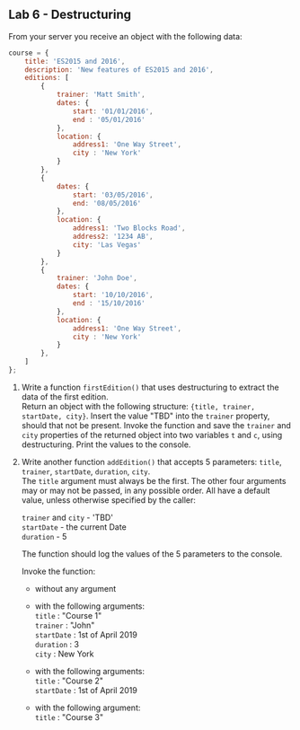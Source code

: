 ## Lab 6 - Destructuring

From your server you receive an object with the following data:

```javascript
course = {
	title: 'ES2015 and 2016',
	description: 'New features of ES2015 and 2016',
	editions: [
		{
			trainer: 'Matt Smith',
			dates: {
				start: '01/01/2016',
				end : '05/01/2016'
			},
			location: {
				address1: 'One Way Street',
				city : 'New York'
			}
		},
		{
			dates: {
				start: '03/05/2016',
				end: '08/05/2016'
			},
			location: {
				address1: 'Two Blocks Road',
				address2: '1234 AB',
				city: 'Las Vegas'
			}
		},
		{
			trainer: 'John Doe',
			dates: {
				start: '10/10/2016',
				end : '15/10/2016'
			},
			location: {
				address1: 'One Way Street',
				city : 'New York'
			}
		},
	]
};
```

1. 	Write a function ```firstEdition()``` that uses destructuring to extract the data of the first edition.  
	Return an object with the following structure: ```{title, trainer, startDate, city}```.
	Insert the value "TBD" into the ```trainer``` property, should that not be present.
	Invoke the function and save the ```trainer``` and ```city``` properties of the returned object into two variables ```t``` and ```c```, using destructuring.
	Print the values to the console.

1. Write another function ```addEdition()``` that accepts 5 parameters: ```title```, ```trainer```, ```startDate```, ```duration```, ```city```.  
The ```title``` argument must always be the first. The other four arguments may or may not be passed, in any possible order.  All have a default value, unless otherwise specified by the caller:

	```trainer``` and ```city``` - 'TBD'  
	```startDate``` - the current Date  
	```duration``` - 5  

	The function should log the values of the 5 parameters to the console.

	Invoke the function:
	* without any argument  

	* with the following arguments:  
		```title``` : "Course 1"  
		```trainer``` : "John"  
		```startDate``` : 1st of April 2019  
		```duration``` : 3  
		```city``` : New York  

	* with the following arguments:  
		```title``` : "Course 2"  
		```startDate``` : 1st of April 2019  

	* with the following argument:  
		```title``` : "Course 3"
